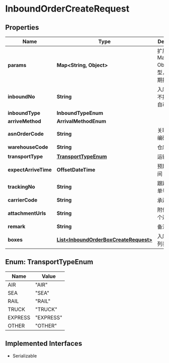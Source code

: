 

# InboundOrderCreateRequest


## Properties

| Name | Type | Description | Notes |
|------------ | ------------- | ------------- | -------------|
|**params** | **Map&lt;String, Object&gt;** | 扩展参数，Map&lt;String, Object&gt;类型，用于后期扩展 |  [optional] |
|**inboundNo** | **String** | 入库单号(如不提供系统自动生成) |  [optional] |
|**inboundType** | **InboundTypeEnum** |  |  |
|**arriveMethod** | **ArrivalMethodEnum** |  |  [optional] |
|**asnOrderCode** | **String** | 关联预报单编码 |  [optional] |
|**warehouseCode** | **String** | 仓库编码 |  |
|**transportType** | [**TransportTypeEnum**](#TransportTypeEnum) | 运输方式 |  [optional] |
|**expectArriveTime** | **OffsetDateTime** | 预期送达时间 |  [optional] |
|**trackingNo** | **String** | 跟踪号(快递单号/运单号) |  [optional] |
|**carrierCode** | **String** | 承运商编码 |  [optional] |
|**attachmentUrls** | **String** | 附件地址(多个逗号分隔) |  [optional] |
|**remark** | **String** | 备注 |  [optional] |
|**boxes** | [**List&lt;InboundOrderBoxCreateRequest&gt;**](InboundOrderBoxCreateRequest.md) | 入库单箱子列表 |  [optional] |



## Enum: TransportTypeEnum

| Name | Value |
|---- | -----|
| AIR | &quot;AIR&quot; |
| SEA | &quot;SEA&quot; |
| RAIL | &quot;RAIL&quot; |
| TRUCK | &quot;TRUCK&quot; |
| EXPRESS | &quot;EXPRESS&quot; |
| OTHER | &quot;OTHER&quot; |


## Implemented Interfaces

* Serializable


